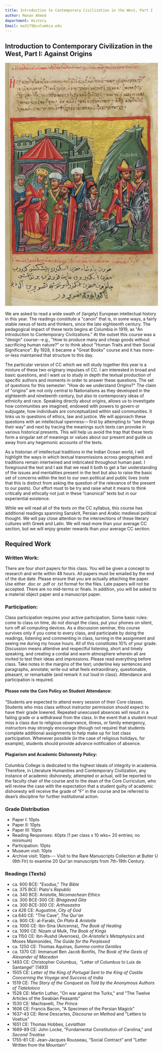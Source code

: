 ```yaml
---
title: Introduction to Contemporary Civilization in the West, Part I
author: Manan Ahmed
department: History
Email: ma3179@columbia.edu
---
```

## Introduction to Contemporary Civilization in the West, Part I: Against Origins

![Relief from a 14th century manuscript of Alexander romance, from Trapezus/Trebizond, in the Istituto Ellenico (Greek Institute) of Venice.](/images/iskandernama.jpg)

We are asked to read a wide swath of (largely) European intellectual history in this year. The readings constitute a "canon" that is, in some ways, a fairly stable nexus of texts and thinkers, since the late eighteenth century. The pedagogical impact of these texts begins at Columbia in 1919, as "An Introduction to Contemporary Civilizations." At the outset this course was a "design" course--e.g., "How to produce many and cheap goods without sacrificing human nature?" or to think about "Human Traits and their Social Significance". By 1928, it became a "Great Books" course and it has more-or-less maintained that structure to this day.

The particular version of CC which we will study together this year is a mixture of these two originary impulses of CC. I am interested in broad and basic questions, and I want us to study in depth the textual production of specific authors and moments in order to answer these questions. The set of questions for this semester: "How do we understand Origins?" The claim of "origins" are not only central to Nationalisms as they developed in the eighteenth and nineteenth century, but also to contemporary ideas of ethnicity and race. Speaking directly about origins, allows us to investigate how communities are imagined, endowed with powers to govern or subjugate, how individuals are conceptualized within said communities. It links us to questions of ethics, law and justice. We will approach these questions with an intellectual openness-– first by attempting to “see things their way” and next by tracing the meanings such texts can provoke in various historical presents. This will help us avoid the trap that these texts form a singular set of meanings or values about our present and guide us away from any hegemonic accounts of the texts.

As a historian of intellectual traditions in the Indian Ocean world, I will highlight the ways in which textual transmissions across geographies and traditions remain intertwined and imbricated throughout human past. I foreground the text and I ask that we read it both to get a fair understanding of the issues and mentalities present in the text but also to raise the basic set of concerns within the text to our own political and public lives (note that this is distinct from asking the question of the relevance of the present to our pasts). Our effort must to be try and raise what it means to think critically and ethically not just in these “canonical” texts but in our experiential existence.

While we will read all of the texts on the CC syllabus, this course has additional readings spanning Sanskrit, Persian and Arabic medieval political thought. We will pay close attention to the intersections of these literary cultures with Greek and Latin. We will read more than your average CC section, but we will enjoy greater rewards than your average CC section.


## Required Work

### Written Work:

There are four short papers for this class. You will be given a concept to research and write within 48 hours. All papers must be emailed by the end of the due date. Please ensure that you are actually attaching the paper. Use either .doc or .pdf or .txt format for the files. Late papers will not be accepted. There are no mid-terms or finals. In addition, you will be asked to a material object paper and a manuscript paper.


### Participation:

Class participation requires your active participation. Some basic rules: come to class on time, do not disrupt the class, put your phones on silent, turn off all computing devices. As a discussion seminar, this course survives only if you come to every class, and participate by doing the readings, listening and commenting in class, turning in the assignment and seeing me during my house hours. All of this constitutes 10% of your grade.
Discussion means attentive and respectful listening, short and timely speaking, and creating a cordial and warm atmosphere wherein all are invited to test their ideas and impressions.
Please read everything before class. Take notes in the margins of the text; underline key sentences and paragraphs, annotate; write out what feels extraordinary, questionable, pleasant, or remarkable (and remark it out loud in class).
Attendance and participation is required.

#### Please note the Core Policy on Student Attendance:

“Students are expected to attend every session of their Core classes. Students who miss class without instructor permission should expect to have their grade lowered. Repeated unexcused absences will result in a failing grade or a withdrawal from the class. In the event that a student must miss a class due to religious observance, illness, or family emergency, instructors may strongly encourage (though not require) that students complete additional assignments to help make up for lost class participation. Whenever possible (in the case of religious holidays, for example), students should provide advance notification of absence.

#### Plagiarism and Academic Dishonesty Policy: 

Columbia College is dedicated to the highest ideals of integrity in academia. Therefore, in Literature Humanities and Contemporary Civilization, any instance of academic dishonesty, attempted or actual, will be reported to the faculty chair of the course and to the dean of the Core Curriculum, who will review the case with the expectation that a student guilty of academic dishonesty will receive the grade of “F” in the course and be referred to dean’s discipline for further institutional action.
 
### Grade Distribution
* Paper I: 10pts
* Paper II: 10pts
* Paper III: 10pts
* Reading Responses: 40pts (1 per class x 10 wks= 20 entries; no minimum)
* Participation: 10pts
* Museum visit: 10pts
* Archive visit: 10pts--- Visit to the Rare Manuscripts Collection at Butler U (6th Flr) to examine 20 Qur'an manuscripts from 7th-19th Century.


### Readings (Texts)
* ca. 600 BCE: "Exodus," *The Bible*
* ca. 375 BCE: Plato's *Republic*
* ca. 340 BCE: Aristotle, *Nicomachean Ethics* 
* ca. 300 BCE-300 CE: *Bhagavad Gita*
* ca. 300 BCE-300 CE: *Arthasastra*
* ca 426 CE: Augustine, *City of God*
* ca 640 CE: "The Cave", *The Qur'an*
* ca. 900 CE: al-Farabi, *On Plato & Aristotle*
* ca. 1000 CE: Ibn-Sina (Avicenna), *The Book of Healing*
* ca. 1090 CE: Nizam ul Mulk, *The Book of Kings*
* ca 1150 CE: Ibn-Rushd (Averroes), *On Aristotle's Metaphysics* and Moses Maimonides, *The Guide for the Perplexed*
* ca. 1250 CE: Thomas Aquinas, *Summa contra Gentiles*
* ca. 1370 CE: Immanuel Ben Jacob Bonfils, *The Book of the Gests of Alexander of Macedon*
* 1493 CE: Christopher Columbus,  “Letter of Columbus to Luis de Santangel” (1493)
* 1505 CE: *Letter of the King of Portugal Sent to the King of Castile Concerning the Voyage and Success of India*
* 1519 CE: *The Story of the Conquest as Told by the Anonymous Authors of Tlateloloco* 
* 1528 CE: Martin Luther, "On war against the Turks," and "The Twelve Articles of the Swabian Peasants"
* 1530 CE: Machiavelli, *The Prince*
* 1606 CE: Francis Bacon, "A Specimen of the Persian Magick"
* 1637-43 CE: Rene Descartes, *Discourse on Method* and "Letters to Voetius"
* 1651 CE: Thomas Hobbes, *Leviathan*
* 1669-89 CE: John Locke, "Fundamental Constitution of Carolina," and *Second Treatise* 
* 1755-81 CE: Jean-Jacques Rousseau, “Social Contract” and "Letter Written from the Mountain"

